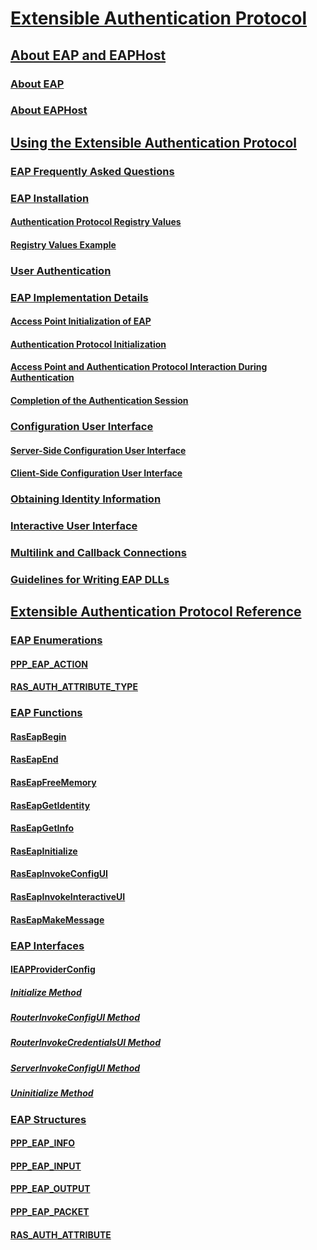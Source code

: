 # [Extensible Authentication Protocol](eap-start-page.md)
## [About EAP and EAPHost](about-extenstible-authentication-protocol-and-eaphhost.md)
### [About EAP](about-extensible-authentication-protocol.md)
### [About EAPHost](about-eaphost.md)
## [Using the Extensible Authentication Protocol](using-extenstible-authentication-protocol.md)
### [EAP Frequently Asked Questions](eap-frequently-asked-questions.md)
### [EAP Installation](eap-installation.md)
#### [Authentication Protocol Registry Values](authentication-protocol-registry-values.md)
#### [Registry Values Example](registry-values-example.md)
### [User Authentication](user-authentication.md)
### [EAP Implementation Details](eap-implementation-details.md)
#### [Access Point Initialization of EAP](ras-initialization-of-eap.md)
#### [Authentication Protocol Initialization](authentication-protocol-initialization.md)
#### [Access Point and Authentication Protocol Interaction During Authentication](ras-and-authentication-protocol-interaction-during-authentication.md)
#### [Completion of the Authentication Session](completion-of-the-authentication-session.md)
### [Configuration User Interface](configuration-user-interface.md)
#### [Server-Side Configuration User Interface](server-side-configuration-user-interface.md)
#### [Client-Side Configuration User Interface](client-side-configuration-user-interface.md)
### [Obtaining Identity Information](obtaining-identity-information.md)
### [Interactive User Interface](interactive-user-interface.md)
### [Multilink and Callback Connections](multilink-and-callback-connections.md)
### [Guidelines for Writing EAP DLLs](guidelines-for-writing-eap-plug-ins.md)
## [Extensible Authentication Protocol Reference](extensible-authentication-protocol-reference.md)
### [EAP Enumerations](eap-enumerations.md)
#### [PPP_EAP_ACTION](/windows/win32/content/Raseapif/ne-raseapif-_ppp_eap_action?branch=dev)
#### [RAS_AUTH_ATTRIBUTE_TYPE](/windows/win32/content/Raseapif/ne-raseapif-_ras_auth_attribute_type_?branch=dev)
### [EAP Functions](eap-functions.md)
#### [RasEapBegin](/windows/win32/content/Raseapif/?branch=dev)
#### [RasEapEnd](/windows/win32/content/Raseapif/?branch=dev)
#### [RasEapFreeMemory](/windows/win32/content/Raseapif/nf-raseapif-raseapfreememory?branch=dev)
#### [RasEapGetIdentity](/windows/win32/content/Raseapif/nf-raseapif-raseapgetidentity?branch=dev)
#### [RasEapGetInfo](/windows/win32/content/Raseapif/nf-raseapif-raseapgetinfo?branch=dev)
#### [RasEapInitialize](/windows/win32/content/Raseapif/?branch=dev)
#### [RasEapInvokeConfigUI](/windows/win32/content/Raseapif/nf-raseapif-raseapinvokeconfigui?branch=dev)
#### [RasEapInvokeInteractiveUI](/windows/win32/content/Raseapif/nf-raseapif-raseapinvokeinteractiveui?branch=dev)
#### [RasEapMakeMessage](/windows/win32/content/Raseapif/?branch=dev)
### [EAP Interfaces](eap-interfaces.md)
#### [IEAPProviderConfig](/windows/win32/content/Rrascfg/nn-rrascfg-ieapproviderconfig?branch=dev)
##### [Initialize Method](/windows/win32/content/Rrascfg/nf-rrascfg-ieapproviderconfig-initialize?branch=dev)
##### [RouterInvokeConfigUI Method](/windows/win32/content/Rrascfg/nf-rrascfg-ieapproviderconfig-routerinvokeconfigui?branch=dev)
##### [RouterInvokeCredentialsUI Method](/windows/win32/content/Rrascfg/nf-rrascfg-ieapproviderconfig-routerinvokecredentialsui?branch=dev)
##### [ServerInvokeConfigUI Method](/windows/win32/content/Rrascfg/nf-rrascfg-ieapproviderconfig-serverinvokeconfigui?branch=dev)
##### [Uninitialize Method](/windows/win32/content/Rrascfg/nf-rrascfg-ieapproviderconfig-uninitialize?branch=dev)
### [EAP Structures](eap-structures.md)
#### [PPP_EAP_INFO](/windows/win32/content/Raseapif/ns-raseapif-_ppp_eap_info?branch=dev)
#### [PPP_EAP_INPUT](/windows/win32/content/Raseapif/ns-raseapif-_ppp_eap_input?branch=dev)
#### [PPP_EAP_OUTPUT](/windows/win32/content/Raseapif/ns-raseapif-_ppp_eap_output?branch=dev)
#### [PPP_EAP_PACKET](/windows/win32/content/Raseapif/ns-raseapif-_ppp_eap_packet?branch=dev)
#### [RAS_AUTH_ATTRIBUTE](/windows/win32/content/Raseapif/ns-raseapif-_ras_auth_attribute?branch=dev)

